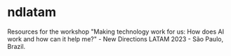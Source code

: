 # ndlatam
Resources for the workshop "Making technology work for us: How does AI work and how can it help me?" - New Directions LATAM 2023 - São Paulo, Brazil.
